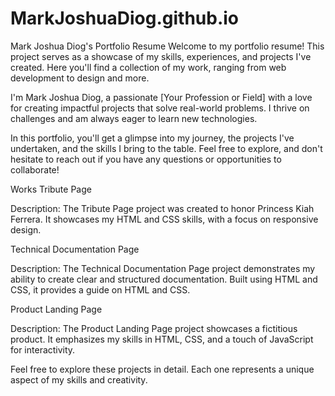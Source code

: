 # MarkJoshuaDiog.github.io

Mark Joshua Diog's Portfolio Resume
Welcome to my portfolio resume! This project serves as a showcase of my skills, experiences, and projects I've created. Here you'll find a collection of my work, ranging from web development to design and more.

I'm Mark Joshua Diog, a passionate [Your Profession or Field] with a love for creating impactful projects that solve real-world problems. I thrive on challenges and am always eager to learn new technologies.

In this portfolio, you'll get a glimpse into my journey, the projects I've undertaken, and the skills I bring to the table. Feel free to explore, and don't hesitate to reach out if you have any questions or opportunities to collaborate!

Works
Tribute Page

Description: The Tribute Page project was created to honor Princess Kiah Ferrera. It showcases my HTML and CSS skills, with a focus on responsive design.

Technical Documentation Page

Description: The Technical Documentation Page project demonstrates my ability to create clear and structured documentation. Built using HTML and CSS, it provides a guide on HTML and CSS.

Product Landing Page

Description: The Product Landing Page project showcases a fictitious product. It emphasizes my skills in HTML, CSS, and a touch of JavaScript for interactivity.

Feel free to explore these projects in detail. Each one represents a unique aspect of my skills and creativity.

